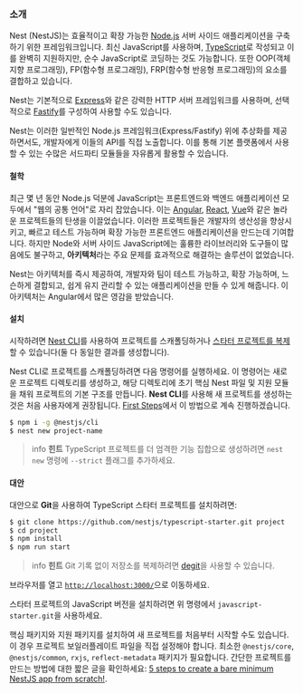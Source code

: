 
### 소개

Nest (NestJS)는 효율적이고 확장 가능한 [Node.js](https://nodejs.org/) 서버 사이드 애플리케이션을 구축하기 위한 프레임워크입니다. 최신 JavaScript를 사용하며, [TypeScript](http://www.typescriptlang.org/)로 작성되고 이를 완벽히 지원하지만, 순수 JavaScript로 코딩하는 것도 가능합니다. 또한 OOP(객체 지향 프로그래밍), FP(함수형 프로그래밍), FRP(함수형 반응형 프로그래밍)의 요소를 결합하고 있습니다.

Nest는 기본적으로 [Express](https://expressjs.com/)와 같은 강력한 HTTP 서버 프레임워크를 사용하며, 선택적으로 [Fastify](https://github.com/fastify/fastify)를 구성하여 사용할 수도 있습니다.

Nest는 이러한 일반적인 Node.js 프레임워크(Express/Fastify) 위에 추상화를 제공하면서도, 개발자에게 이들의 API를 직접 노출합니다. 이를 통해 기본 플랫폼에서 사용할 수 있는 수많은 서드파티 모듈들을 자유롭게 활용할 수 있습니다.

#### 철학

최근 몇 년 동안 Node.js 덕분에 JavaScript는 프론트엔드와 백엔드 애플리케이션 모두에서 "웹의 공통 언어"로 자리 잡았습니다. 이는 [Angular](https://angular.dev/), [React](https://github.com/facebook/react), [Vue](https://github.com/vuejs/vue)와 같은 놀라운 프로젝트들의 탄생을 이끌었습니다. 이러한 프로젝트들은 개발자의 생산성을 향상시키고, 빠르고 테스트 가능하며 확장 가능한 프론트엔드 애플리케이션을 만드는데 기여합니다. 하지만 Node와 서버 사이드 JavaScript에는 훌륭한 라이브러리와 도구들이 많음에도 불구하고, **아키텍처**라는 주요 문제를 효과적으로 해결하는 솔루션이 없었습니다.

Nest는 아키텍처를 즉시 제공하여, 개발자와 팀이 테스트 가능하고, 확장 가능하며, 느슨하게 결합되고, 쉽게 유지 관리할 수 있는 애플리케이션을 만들 수 있게 해줍니다. 이 아키텍처는 Angular에서 많은 영감을 받았습니다.

#### 설치

시작하려면 [Nest CLI](/cli/overview)를 사용하여 프로젝트를 스캐폴딩하거나 [스타터 프로젝트를 복제](#alternatives)할 수 있습니다(둘 다 동일한 결과를 생성합니다).

Nest CLI로 프로젝트를 스캐폴딩하려면 다음 명령어를 실행하세요. 이 명령어는 새로운 프로젝트 디렉토리를 생성하고, 해당 디렉토리에 초기 핵심 Nest 파일 및 지원 모듈을 채워 프로젝트의 기본 구조를 만듭니다. **Nest CLI**를 사용해 새 프로젝트를 생성하는 것은 처음 사용자에게 권장됩니다. [First Steps](first-steps)에서 이 방법으로 계속 진행하겠습니다.

```bash
$ npm i -g @nestjs/cli
$ nest new project-name
```

> info **힌트** TypeScript 프로젝트를 더 엄격한 기능 집합으로 생성하려면 `nest new` 명령에 `--strict` 플래그를 추가하세요.

#### 대안

대안으로 **Git**을 사용하여 TypeScript 스타터 프로젝트를 설치하려면:

```bash
$ git clone https://github.com/nestjs/typescript-starter.git project
$ cd project
$ npm install
$ npm run start
```

> info **힌트** Git 기록 없이 저장소를 복제하려면 [degit](https://github.com/Rich-Harris/degit)을 사용할 수 있습니다.

브라우저를 열고 [`http://localhost:3000/`](http://localhost:3000/)으로 이동하세요.

스타터 프로젝트의 JavaScript 버전을 설치하려면 위 명령에서 `javascript-starter.git`을 사용하세요.

핵심 패키지와 지원 패키지를 설치하여 새 프로젝트를 처음부터 시작할 수도 있습니다. 이 경우 프로젝트 보일러플레이트 파일을 직접 설정해야 합니다. 최소한 `@nestjs/core`, `@nestjs/common`, `rxjs`, `reflect-metadata` 패키지가 필요합니다. 간단한 프로젝트를 만드는 방법에 대한 짧은 글을 확인하세요: [5 steps to create a bare minimum NestJS app from scratch!](https://dev.to/micalevisk/5-steps-to-create-a-bare-minimum-nestjs-app-from-scratch-5c3b).
